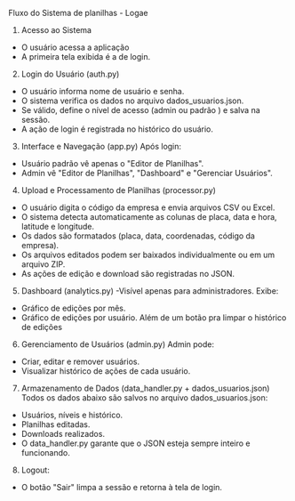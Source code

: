 Fluxo do Sistema de planilhas - Logae

1. Acesso ao Sistema
  - O usuário acessa a aplicação
  - A primeira tela exibida é a de login.

2. Login do Usuário (auth.py) 
  - O usuário informa nome de usuário e senha.
  - O sistema verifica os dados no arquivo dados_usuarios.json.
  - Se válido, define o nível de acesso (admin ou padrão ) e salva na sessão.
  - A ação de login é registrada no histórico do usuário.

3. Interface e Navegação (app.py)
    Após login:
  - Usuário padrão vê apenas o "Editor de Planilhas".
  - Admin vê "Editor de Planilhas", "Dashboard" e "Gerenciar Usuários".

4. Upload e Processamento de Planilhas (processor.py)
  - O usuário digita o código da empresa e envia arquivos CSV ou Excel.
  - O sistema detecta automaticamente as colunas de placa, data e hora, latitude e longitude.
  - Os dados são formatados (placa, data, coordenadas, código da empresa).
  - Os arquivos editados podem ser baixados individualmente ou em um arquivo ZIP.
  - As ações de edição e download são registradas no JSON.

5. Dashboard (analytics.py)
  -Visível apenas para administradores.
    Exibe:
  - Gráfico de edições por mês.
  - Gráfico de edições por usuário.
Além de um botão pra limpar o histórico de edições

6. Gerenciamento de Usuários (admin.py)
    Admin pode:
  - Criar, editar e remover usuários.
  - Visualizar histórico de ações de cada usuário.

7. Armazenamento de Dados (data_handler.py + dados_usuarios.json)
    Todos os dados abaixo são salvos no arquivo dados_usuarios.json:
  - Usuários, níveis e histórico.
  - Planilhas editadas.
  - Downloads realizados.
  - O data_handler.py garante que o JSON esteja sempre inteiro e funcionando.

8. Logout:
  - O botão "Sair" limpa a sessão e retorna à tela de login.
